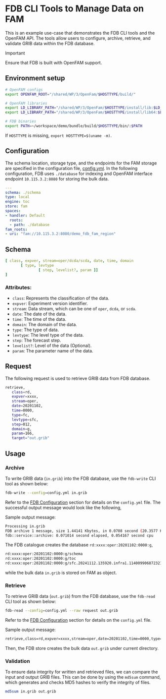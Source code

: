 # FDB CLI Tools to Manage Data on FAM

This is an example use-case that demonstrates the FDB CLI tools and the OpenFAM API. The tools allow users to configure, archive, retrieve, and validate GRIB data within the FDB database.

> [!IMPORTANT]
> Ensure that FDB is built with OpenFAM support.

## Environment setup

```bash
# OpenFAM configs
export OPENFAM_ROOT="/shared/WP/3/OpenFam/$HOSTTYPE/build/"

# OpenFAM libraries
export LD_LIBRARY_PATH="/shared/WP/3/OpenFam/$HOSTTYPE/install/lib:$LD_LIBRARY_PATH"
export LD_LIBRARY_PATH="/shared/WP/3/OpenFam/$HOSTTYPE/install/lib64:$LD_LIBRARY_PATH"

# FDB binaries
export PATH=~/workspace/demo/bundle/build/$HOSTTYPE/bin/:$PATH
```

If `HOSTTYPE` is missing, `export HOSTTYPE=$(uname -m)`.

## Configuration

The schema location, storage type, and the endpoints for the FAM storage are specified in the configuration file, [config.yml](config.yml).
In the following configuration, FDB uses `./database` for indexing and OpenFAM interface endpoint `10.115.3.2:8080` for storing the bulk data.

```yaml
---
schema: ./schema
type: local
engine: toc
store: fam
spaces:
- handler: Default
  roots:
  - path: ./database
fam_roots:
- uri: "fam://10.115.3.2:8080/demo_fdb_fam_region"
```

## Schema

```yaml
[ class, expver, stream=oper/dcda/scda, date, time, domain
       [ type, levtype
               [ step, levelist?, param ]]
]
```

### Attributes:

* `class`: Represents the classification of the data.
* `expver`: Experiment version identifier.
* `stream`: Data stream, which can be one of `oper`, `dcda`, or `scda`.
* `date`: The date of the data.
* `time`: The time of the data.
* `domain`: The domain of the data.
* `type`: The type of data.
* `levtype`: The level type of the data.
* `step`: The forecast step.
* `levelist?`: Level of the data (Optional).
* `param`: The parameter name of the data.

## Request

The following request is used to retrieve GRIB data from FDB database.

```bash
retrieve,
   class=rd,
   expver=xxxx,
   stream=oper,
   date=20201102,
   time=0000,
   type=fc,
   levtype=sfc,
   step=012,
   domain=g,
   param=166,
   target="out.grib"
```

## Usage

### Archive

To write GRIB data (`in.grib`) into the FDB database, use the `fdb-write` CLI tool as shown below:

```bash
fdb-write --config=config.yml in.grib
```

Refer to the [FDB Configuration](#fdb-configuration) section for details on the `config.yml` file.
The successful output message would look like the following,

Sample output message:
```bash
Processing in.grib
FDB archive 1 message, size 1.44141 Kbytes, in 0.0708 second (20.3577 Kbytes per second)
fdb::service::archive: 0.071014 second elapsed, 0.054167 second cpu
```

The FDB catalogue creates the database `rd:xxxx:oper:20201102:0000:g`,

```bash
rd:xxxx:oper:20201102:0000:g/schema
rd:xxxx:oper:20201102:0000:g/toc
rd:xxxx:oper:20201102:0000:g/sfc.20241112.135920.infra1.114009906872321.index
```

while the bulk data `in.grib` is stored on FAM as object.

### Retrieve

To retrieve GRIB data (`out.grib`) from the FDB database, use the `fdb-read` CLI tool as shown below:

```bash
fdb-read --config=config.yml --raw request out.grib
```

Refer to the [FDB Configuration](#fdb-configuration) section for details on the `config.yml` file.

Sample output message:
```bash
retrieve,class=rd,expver=xxxx,stream=oper,date=20201102,time=0000,type=fc,levtype=sfc,step=012,domain=g,param=166,target=out.grib
```

Then, the FDB store creates the bulk data `out.grib` under current directory.

### Validation

To ensure data integrity for written and retrieved files, we can compare the input and output GRIB files.
This can be done by using the `md5sum` command, which generates and checks MD5 hashes to verify the integrity of files.

```bash
md5sum in.grib out.grib
```
